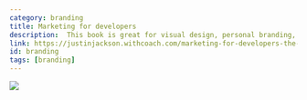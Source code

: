 ```yaml
---
category: branding
title: Marketing for developers
description:  This book is great for visual design, personal branding, and business card design.
link: https://justinjackson.withcoach.com/marketing-for-developers-the-book/k1up9
id: branding
tags: [branding]
---
```

<a target="_blank"  href="https://justinjackson.withcoach.com/marketing-for-developers-the-book/k1up9"><img border="0" src="{{site.baseurl}}/assets/img/books/mfd.jpg" ></a><img src="{{site.baseurl}}/assets/img/books/mfd.jpg" width="1" height="1" border="0" alt="" style="border:none !important; margin:0px !important;" />
